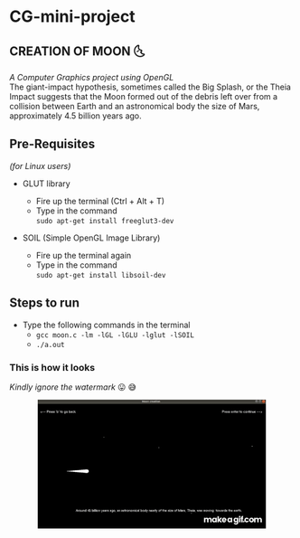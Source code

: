 # CG-mini-project

## CREATION OF MOON :last_quarter_moon_with_face:
*A Computer Graphics project using OpenGL*  
The giant-impact hypothesis, sometimes called the Big Splash, or the Theia Impact suggests that the Moon formed out of the debris left over from a collision between Earth and an astronomical body the size of Mars,
approximately 4.5 billion years ago.

## Pre-Requisites
*(for Linux users)*
- GLUT library <br/>
   - Fire up the terminal (Ctrl + Alt + T) 
   - Type in the command <br/>
	 `sudo apt-get install freeglut3-dev`
   
 - SOIL (Simple OpenGL Image Library)
   - Fire up the terminal again
   - Type in the command <br/>
	 `sudo apt-get install libsoil-dev`

## Steps to run
 - Type the following commands in the terminal <br/>
    - `gcc moon.c -lm -lGL -lGLU -lglut -lSOIL`
    - `./a.out`
### This is how it looks
*Kindly ignore the watermark* :stuck_out_tongue: :sweat_smile:
    <div style="display:block;margin:auto;height:80%;width:80%">
  <img src="creation_of_moon.gif">
</div>
